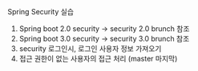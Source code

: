 Spring Security 실습
1. Spring boot 2.0 security
   -> security 2.0 brunch 참조
2. Spring boot 3.0 security
   -> security 3.0 brunch 참조
3. security 로그인시, 로그인 사용자 정보 가져오기
4. 접근 권한이 없는 사용자의 접근 처리 (master 마지막)
